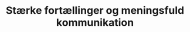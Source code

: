 ---
layout: "layouts/frontpage.njk"
title: "Stærke fortællinger og meningsfuld kommunikation"
description: Beskrivelse af hvad siden handler om.
hero:
  - heading: "Vi hjælper dig med at <span>fortælle</span> din historie bedre"
  - heading: "Vi hjælper dig med at <span>bevæge</span> igennem nye ideer"
fokus:
  - heading: "Fortæller"
    text: "Vi hjælper dig med at fortælle din historie bedre. Mere menneskeligt, mere vedkommende og mere relevant."
    icon: >-
      <svg version="1.1" id="Layer_1" xmlns="http://www.w3.org/2000/svg" xmlns:xlink="http://www.w3.org/1999/xlink" x="0px" y="0px" viewBox="0 0 70.4 82.6" style="enable-background:new 0 0 70.4 82.6;" xml:space="preserve">
        <g>
          <g id="Group_228">
            <g id="Group_227" transform="translate(0.159 0.171)">
              <g id="Path_624" transform="translate(880.45 565.106)">
                <path d="M-838.6-485.8c0.6-5.8,2.7-14.6,4.2-19.3c-2.2-0.9-4.4-1.7-6.6-2.4c-1.6,5.3-3.6,14.2-3.8,18.7
                  L-838.6-485.8 M-818.2-507.3c0.9,0,1.8-0.6,2.2-1.6l3.6-8.7c0.6-1.4,0-3.1-1.2-3.7l-2.1-1l-5.6,13.6l2.3,1.1
                  C-818.8-507.4-818.5-507.3-818.2-507.3 M-829-512.3l2.8-6.7l2.9-6.9c-19.9-10-28.7-22.9-35.1-35.4c-0.3-0.5-0.5-0.9-0.7-1.2
                  l-7.7,18.6l-0.8,2l-1.9-0.9c-0.3-0.1-0.6-0.2-0.9-0.2c-0.9,0-1.8,0.6-2.2,1.6c-0.6,1.4,0,3.1,1.2,3.7l1.7,0.8l-0.7,1.7
                  l-7.8,18.9c0.4,0,0.9-0.1,1.5-0.2c5.3-1.3,11.2-2.5,18.3-2.5C-848.9-519.2-839.2-516.9-829-512.3 M-836.7-482.7l-10-4.8
                  c-0.2-4.9,2.7-17.2,4.5-22.4c3.3,1,6.7,2.2,10.4,3.8C-833.6-501.7-836.9-487.9-836.7-482.7z M-818.2-505.3
                  c-0.6,0-1.2-0.1-1.8-0.4l-4-1.9l7.2-17.3l4,1.9c2.2,1.1,3.2,3.9,2.2,6.3l-3.6,8.7C-814.9-506.4-816.5-505.3-818.2-505.3z
                  M-828-509.6c-12-5.8-22.1-7.5-30.6-7.5c-7.1,0-13,1.2-17.9,2.5c-0.7,0.2-1.5,0.3-2.1,0.3c-1.6,0-2.6-0.7-1.9-2.2l8-19.5
                  c-2.2-1.1-3.2-3.9-2.2-6.3c0.7-1.8,2.3-2.8,4-2.8c0.6,0,1.2,0.1,1.8,0.4l8-19.5c0.3-0.7,0.7-1,1.1-1c0.9,0,2,1.2,2.9,3
                  c5.3,10.3,13.8,24.8,35.9,35.4c-1.8,4.3-3.6,8.7-3.6,8.7S-826.2-513.9-828-509.6z"></path>
              </g>
            </g>
          </g>
        </g>
        </svg>
  - heading: "Bevæger"
    text: "Vi hjælper dig med at forføre og bevæge gennem overraskende ideer, nye kombinationer."
    icon: >-
      <svg viewBox="0 0 85.3 68">
      <g id="Group_247" transform="translate(0 870.551)">
        <g id="Group_246" transform="translate(0 -870.551)">
          <g id="Group_245" transform="translate(0.118 0.118)">
            <g id="Path_638" transform="translate(543.599 156.665)">
              <path d="M-481-154.8c-2.1,0-4.1,0.3-6.1,1c-5.3,1.7-9.3,5-12.2,10.3l-1.6,2.9l-1.8-2.7
                c-0.2-0.3-0.3-0.5-0.5-0.7c-0.3-0.5-0.6-0.9-0.8-1.3c-1.9-2.9-4.5-5.3-7.5-7c-3-1.6-6.3-2.5-9.7-2.5c-2.2,0-4.4,0.4-6.5,1.1
                c-2.2,0.7-4.3,1.8-6.1,3.2c-1.8,1.4-3.3,3-4.5,4.9c-1.2,1.9-2.1,3.9-2.7,6.1c-0.6,2.2-0.8,4.5-0.6,6.9c0.5,7.4,3.5,14.1,9,20.6
                c4,4.6,8.6,8.7,14.1,12.4c4.8,3.2,10.3,6.2,16.6,9c0,0,0.1,0,0.1,0c0.2,0,0.6-0.1,0.8-0.2c10.1-4.3,18.4-9.4,25.5-15.7
                c4.2-3.7,7.3-7.3,9.7-11c2.7-4.3,4.3-8.7,5-13.6c0.4-3.1,0.2-6.1-0.7-9c-0.8-2.7-2.2-5.2-4.1-7.4
                C-469.5-152.2-475.1-154.8-481-154.8 M-481-156.8c13.1,0,24.3,11.8,22.3,25.9c-1.5,10.8-7.5,18.9-15.4,25.8
                c-7.7,6.9-16.6,12-26.1,16c-0.5,0.2-1,0.3-1.6,0.3c-0.3,0-0.6,0-0.9-0.2c-11.9-5.2-22.9-11.9-31.5-21.9
                c-5.4-6.2-8.9-13.3-9.5-21.7c-0.7-10.4,5.5-19.8,15.3-23.1c2.3-0.8,4.8-1.2,7.1-1.2c7.4,0,14.6,3.7,18.8,10.3
                c0.4,0.6,0.8,1.2,1.3,2c3.1-5.5,7.4-9.4,13.4-11.2C-485.4-156.4-483.2-156.8-481-156.8z"></path>
            </g>
          </g>
        </g>
      </g>
      </svg>
  - heading: "Forbinder"
    text: "Når Mediegruppen forbinder dig med verden, er målet altid at skabe positiv opmærksomhed, samtale og omtale."
    icon: >-
      <svg version="1.1" viewBox="0 0 76.4 76.4">
        <g id="Group_242" transform="translate(0.176 0.176)">
          <g id="Path_636" transform="translate(325.398)">
            <path d="M-287.4,1.8c-4.9,0-9.6,1-14.1,2.8c-4.3,1.8-8.2,4.4-11.5,7.8c-3.3,3.3-5.9,7.2-7.8,11.5
              c-1.9,4.5-2.8,9.2-2.8,14.1c0,4.9,1,9.6,2.8,14.1c1.8,4.3,4.4,8.2,7.8,11.5c3.3,3.3,7.2,5.9,11.5,7.8c4.5,1.9,9.2,2.8,14.1,2.8
              c4.9,0,9.6-1,14.1-2.8c4.3-1.8,8.2-4.4,11.5-7.8c3.3-3.3,5.9-7.2,7.8-11.5c1.9-4.5,2.8-9.2,2.8-14.1c0-4.9-1-9.6-2.8-14.1
              c-1.8-4.3-4.4-8.2-7.8-11.5c-3.3-3.3-7.2-5.9-11.5-7.8C-277.8,2.8-282.5,1.8-287.4,1.8 M-262.9,62.5l-5.6-2.9l-26.1-13.5
              l-0.6-0.3l-0.3-0.6L-309,19.1l-2.9-5.6l5.6,2.9l26.1,13.5l0.6,0.3l0.3,0.6l13.5,26.1L-262.9,62.5 M-287.4,34.7
              c-1.8,0-3.3,1.5-3.3,3.3c0,1.8,1.5,3.4,3.3,3.4c1.8,0,3.3-1.5,3.3-3.4C-284,36.2-285.5,34.7-287.4,34.7 M-287.4-0.2
              c21.1,0,38.2,17.1,38.2,38.2c0,21.1-17.1,38.2-38.2,38.2c-21.1,0-38.2-17.1-38.2-38.2C-325.6,16.9-308.5-0.2-287.4-0.2z
              M-267.5,57.9l-13.5-26.1l-26.1-13.5l13.5,26.1L-267.5,57.9z M-287.4,32.7c3,0,5.3,2.4,5.3,5.3c0,3-2.4,5.4-5.3,5.4
              c-3,0-5.3-2.4-5.3-5.4C-292.7,35.1-290.3,32.7-287.4,32.7z"></path>
          </g>
        </g>
      </svg>
  - heading: "Forandrer"
    text: "Vi er der for at hjælpe dig med at konkurrere om opmærksomhed, om modtagernes hjerter og om at skabe forandring."
    icon: >-
      <svg version="1.1" viewBox="0 0 57.6 97">
      <g id="Group_241" transform="translate(0 657)">
        <g id="Path_631" transform="translate(-147.242 -224.285)">
          <path d="M172.7-395.2v32.2h6.7v-32.2H172.7z M177.4-365h-2.7v-28.1h2.7V-365z"></path>
        </g>
        <g>
          <g id="Group_240" transform="translate(0 -657)">
            <g id="Group_237" transform="translate(0.223 0.223)">
              <g id="Path_632" transform="translate(61.481 335.209)">
                <path d="M-40.5-267.6v-28.2h-5.3c-3.7,0-6.8-3-6.8-6.8v-2.7c0-3.7,3-6.8,6.8-6.8c5.9,0,10.7,4.4,11.5,10
                  h3.1c0.8-5.6,5.6-10,11.5-10c3.7,0,6.8,3,6.8,6.8v2.6c0,3.7-3,6.8-6.8,6.8h-5.3v28.2h4c-0.9-7.2,1.6-14.5,6.9-19.6
                  c2.6-2.5,4.6-5.5,6-8.8c1.3-3.2,2.1-6.6,2.1-10.1c0-3.5-0.6-6.9-1.8-10.2c-1.3-3.4-3.3-6.4-5.8-9c-2.6-2.6-5.6-4.7-9-6.1
                  c-3.3-1.4-6.7-2-10.3-2c-6.7,0-13.2,2.5-18.2,7.1c-2.6,2.5-4.7,5.4-6.2,8.7c-1.4,3.2-2.2,6.6-2.3,10.1
                  c-0.1,3.5,0.4,6.9,1.7,10.2c1.2,3.4,3.1,6.4,5.6,9.1c0.4,0.4,0.8,0.8,1.2,1.2l0.6,0.6v0.1c4.4,4.6,6.7,10.7,6.3,17.1l-0.1,1.8
                  H-40.5 M-38.5-265.6h-8l0.2-3.9c0.3-6-2-11.9-6.3-16.1v-0.1c-0.4-0.4-0.9-0.8-1.3-1.3c-10.9-11.6-10.4-29.9,1.3-40.9
                  c5.5-5.1,12.5-7.6,19.5-7.6c7.5,0,15.1,2.9,20.7,8.7c11.2,11.4,10.9,29.7-0.5,40.9c-4.9,4.7-7.2,11.4-6.2,18.1l0.2,2h-8.2
                  v-32.2h7.3c2.6,0,4.8-2.1,4.8-4.8v-2.6c0-2.6-2.1-4.8-4.8-4.8c-5.3,0-9.6,4.3-9.6,9.6v0.4h-6.9v-0.4c0-5.3-4.3-9.6-9.6-9.6
                  c-2.6,0-4.8,2.1-4.8,4.8v2.7c0,2.6,2.1,4.8,4.8,4.8h7.3V-265.6z"></path>
              </g>
            </g>
            <g id="Group_238" transform="translate(17.393 82.748)">
              <g id="Path_633" transform="translate(7.217 15.142)">
                <path d="M-6.4-13.1h21.1c0.6,0,1.1-0.5,1.1-1.1c0-0.6-0.5-1.1-1.1-1.1H-6.4c-0.6,0-1.1,0.5-1.1,1.1
                  C-7.5-13.6-7-13.1-6.4-13.1z"></path>
                <path d="M14.7-13.1H-6.4c-0.6,0-1.1-0.5-1.1-1.1c0-0.6,0.5-1.1,1.1-1.1h21.1c0.6,0,1.1,0.5,1.1,1.1
                  C15.8-13.6,15.3-13.1,14.7-13.1z"></path>
              </g>
            </g>
            <g id="Group_239" transform="translate(20.589 95)">
              <g id="Path_634" transform="translate(7.231)">
                <path d="M-6.4-0.2c-0.6,0-1.1,0.5-1.1,1.1C-7.5,1.5-7,2-6.4,2H8.3c0.6,0,1.1-0.5,1.1-1.1
                  c0-0.6-0.5-1.1-1.1-1.1H-6.4z"></path>
                <path d="M-6.4-0.2H8.3c0.6,0,1.1,0.5,1.1,1.1C9.4,1.5,8.9,2,8.3,2H-6.4C-7,2-7.5,1.5-7.5,0.9
                  C-7.5,0.3-7-0.2-6.4-0.2z"></path>
              </g>
            </g>
          </g>
        </g>
      </g>
      </svg>
brands:
  - image: "danske-regioner-1-1_nnssvq"
  - image: "beredskabsforbundet-1_fglc82"
  - image: "grakom-1_bvujxe"
  - image: "Stran_txxx39"
  - image: "damstahl-1_zxdifc"
  - image: "DTP_yigbvc"
  - image: "Optikerforeningen_pniaog"
  - image: "dansand-1_ijcezd"
  - image: "region-syddanmark-1_t2q6mf"
  - image: "Hedensted_kommune_whvg3n"
  - image: "westfire-1_txsake"
  - image: "ITD_yv7ztz"
  - image: "logstor-1_iz4tky"
  - image: "trekantomraadet-1_jmdxvs"
  
---